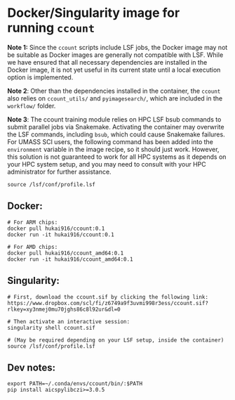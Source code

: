 # Docker/Singularity image for running `ccount`

**Note 1:** Since the `ccount` scripts include LSF jobs, the Docker image may not be suitable as Docker images are generally not compatible with LSF. While we have ensured that all necessary dependencies are installed in the Docker image, it is not yet useful in its current state until a local execution option is implemented.

**Note 2**: Other than the dependencies installed in the container, the `ccount` also relies on `ccount_utils/` and `pyimagesearch/`, which are included in the `workflow/` folder.

**Note 3**: The ccount training module relies on HPC LSF bsub commands to submit parallel jobs via Snakemake. Activating the container may overwrite the LSF commands, including `bsub`, which could cause Snakemake failures. For UMASS SCI users, the following command has been added into the `environment` variable in the image recipe, so it should just work. However, this solution is not guaranteed to work for all HPC systems as it depends on your HPC system setup, and you may need to consult with your HPC administrator for further assistance.  
```
source /lsf/conf/profile.lsf
```

## Docker:
```
# For ARM chips:
docker pull hukai916/ccount:0.1
docker run -it hukai916/ccount:0.1

# For AMD chips:
docker pull hukai916/ccount_amd64:0.1
docker run -it hukai916/ccount_amd64:0.1
```

## Singularity:
```
# First, download the ccount.sif by clicking the following link:
https://www.dropbox.com/scl/fi/z6749a9f3uvmi998r3ess/ccount.sif?rlkey=xy3nmej0mu70jghs86c8l92ur&dl=0

# Then activate an interactive session:
singularity shell ccount.sif

# (May be required depending on your LSF setup, inside the container)
source /lsf/conf/profile.lsf
```

## Dev notes:
```
export PATH=~/.conda/envs/ccount/bin/:$PATH
pip install aicspylibczi>=3.0.5
```